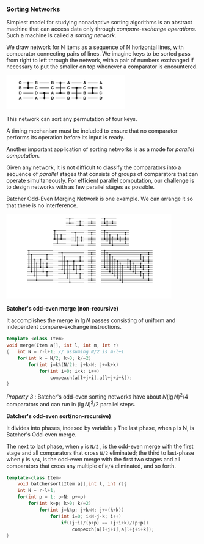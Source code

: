 ### **Sorting Networks**

Simplest model for studying nonadaptive sorting algorithms is an abstract machine that can access data only through *compare-exchange operations*. Such a machine is called a *sorting network*.

We draw network for N items as a sequence of N horizontal lines, with comparator connecting pairs of lines. We imagine keys to be sorted pass from right to left through the network, with a pair of numbers exchanged if necessary to put the smaller on top whenever a comparator is encountered.

![image-20201207081528684](2-Sorting_Networks.assets/image-20201207081528684.png)

This network can sort any permutation of four keys.

A timing mechanism must be included to ensure that no comparator performs its operation before its input is ready.

 Another important application of sorting networks is as a mode for *parallel computation*.

Given any network, it is not difficult to classify the comparators into a sequence of *parallel* stages that consists of groups of comparators that can operate simultaneously. For efficient parallel computation, our challenge is to design networks with as few parallel stages as possible.

Batcher Odd-Even Merging Network is one example. We can arrange it so that there is no interference.

![image-20201207082609304](2-Sorting_Networks.assets/image-20201207082609304.png)

**Batcher's odd-even merge (non-recursive)**

It accomplishes the merge in $\lg N$ passes consisting of uniform and independent compare-exchange instructions.

````c++
template <class Item>
void merge(Item a[], int l, int m, int r)
{   int N = r-l+1; // assuming N/2 is m-l+1
	for(int k = N/2; k>0; k/=2)
        for(int j=k%(N/2); j+k<N; j+=k+k)
            for(int i=0; i<k; i++)
                compexch(a[l+j+i],a[l+j+i+k]);
}
````

*Property 3* : Batcher's odd-even sorting networks have about $N(\lg N)^2 /4$ comparators and can run in $(\lg N)^2 /2$ parallel steps.

**Batcher's odd-even sort(non-recursive)**

It divides into phases, indexed by variable `p` The last phase, when `p` is N, is Batcher's Odd-even merge.

The next to last phase, when `p` is `N/2` , is the odd-even merge with the first stage and all comparators that cross `N/2` eliminated; the third to last-phase when `p` is `N/4`, is the odd-even merge with the first two stages and all comparators that cross any multiple of `N/4` eliminated, and so forth.

````c++
template<class Item>
    void batchersort(Item a[],int l, int r){
    int N = r-l+1;
    for(int p = 1; p<N; p+=p)
        for(int k=p; k>0; k/=2)
            for(int j=k%p; j+k<N; j+=(k+k))
                for(int i=0; i<N-j-k; i++)
                    if((j+i)/(p+p) == (j+i+k)/(p+p))
                        compexch(a[l+j+i],a[l+j+i+k]);
}
````

